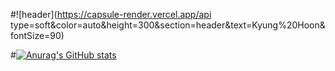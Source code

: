 #![header](https://capsule-render.vercel.app/api type=soft&color=auto&height=300&section=header&text=Kyung%20Hoon&fontSize=90)

#[![Anurag's GitHub stats](https://github-readme-stats.vercel.app/api?username=rfpugad)](https://github.com/rfpugad/github-readme-stats)
